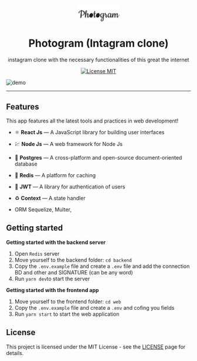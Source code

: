 <h1 align="center">
<br>
  <img src="./.github/logo.svg" alt="Photogram" width="120">
<br>
<br>
Photogram (Intagram clone)
</h1>

<p align="center">instagram clone with the necessary functionalities of this great the internet</p>

<p align="center">
  <a href="https://opensource.org/licenses/MIT">
    <img src="https://img.shields.io/badge/License-MIT-blue.svg" alt="License MIT">
  </a>
</p>

[//]: # "Add your gifs/images here:"

<div>
  <img src="./.github/photogram.gif" alt="demo" height="425">
  <!-- <img src="IMAGE_2_URL" alt="demo" height="425"> -->
</div>

<hr />

## Features

[//]: # "Add the features of your project here:"

This app features all the latest tools and practices in web development!

- ⚛️ **React Js** — A JavaScript library for building user interfaces
- 💹 **Node Js** — A web framework for Node Js
- 📄 **Postgres** — A cross-platform and open-source document-oriented database
- 📄 **Redis** — A platform for caching
- 🔐 **JWT** — A library for authentication of users
- ♻️ **Context** — A state handler

- ORM Sequelize, Multer,

## Getting started

**Getting started with the backend server**

1. Open `Redis` server
2. Move yourself to the backend folder: `cd backend`
3. Copy the `.env.example` file and create a `.env` file and add the connection BD and other and SIGNATURE (can be any word)
4. Run `yarn dev`to start the server

**Getting started with the frontend app**

1. Move yourself to the frontend folder: `cd web`
2. Copy the `.env.example` file and create a `.env` and cofing you fields
3. Run `yarn start` to start the web application

## License

This project is licensed under the MIT License - see the [LICENSE](https://opensource.org/licenses/MIT) page for details.
